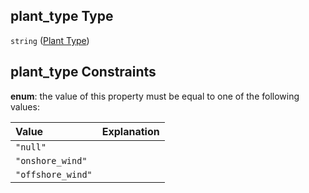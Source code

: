 ## plant_type Type

`string` ([Plant Type](iea43_wra_data_model-properties-plant-type.md))

## plant_type Constraints

**enum**: the value of this property must be equal to one of the following values:

| Value             | Explanation |
| :---------------- | ----------- |
| `"null"`          |             |
| `"onshore_wind"`  |             |
| `"offshore_wind"` |             |
